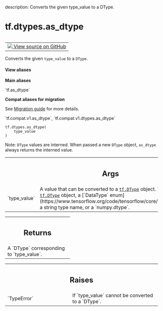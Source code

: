 description: Converts the given type_value to a DType.

<div itemscope itemtype="http://developers.google.com/ReferenceObject">
<meta itemprop="name" content="tf.dtypes.as_dtype" />
<meta itemprop="path" content="Stable" />
</div>

# tf.dtypes.as_dtype

<!-- Insert buttons and diff -->

<table class="tfo-notebook-buttons tfo-api nocontent" align="left">
<td>
  <a target="_blank" href="https://github.com/tensorflow/tensorflow/blob/r2.3/tensorflow/python/framework/dtypes.py#L606-L650">
    <img src="https://www.tensorflow.org/images/GitHub-Mark-32px.png" />
    View source on GitHub
  </a>
</td>
</table>



Converts the given `type_value` to a `DType`.

<section class="expandable">
  <h4 class="showalways">View aliases</h4>
  <p>
<b>Main aliases</b>
<p>`tf.as_dtype`</p>

<b>Compat aliases for migration</b>
<p>See
<a href="https://www.tensorflow.org/guide/migrate">Migration guide</a> for
more details.</p>
<p>`tf.compat.v1.as_dtype`, `tf.compat.v1.dtypes.as_dtype`</p>
</p>
</section>

<pre class="devsite-click-to-copy prettyprint lang-py tfo-signature-link">
<code>tf.dtypes.as_dtype(
    type_value
)
</code></pre>



<!-- Placeholder for "Used in" -->

Note: `DType` values are interned. When passed a new `DType` object,
`as_dtype` always returns the interned value.

<!-- Tabular view -->
 <table class="responsive fixed orange">
<colgroup><col width="214px"><col></colgroup>
<tr><th colspan="2"><h2 class="add-link">Args</h2></th></tr>

<tr>
<td>
`type_value`
</td>
<td>
A value that can be converted to a <a href="../../tf/dtypes/DType.md"><code>tf.DType</code></a> object. This may
currently be a <a href="../../tf/dtypes/DType.md"><code>tf.DType</code></a> object, a [`DataType`
enum](https://www.tensorflow.org/code/tensorflow/core/framework/types.proto),
a string type name, or a `numpy.dtype`.
</td>
</tr>
</table>



<!-- Tabular view -->
 <table class="responsive fixed orange">
<colgroup><col width="214px"><col></colgroup>
<tr><th colspan="2"><h2 class="add-link">Returns</h2></th></tr>
<tr class="alt">
<td colspan="2">
A `DType` corresponding to `type_value`.
</td>
</tr>

</table>



<!-- Tabular view -->
 <table class="responsive fixed orange">
<colgroup><col width="214px"><col></colgroup>
<tr><th colspan="2"><h2 class="add-link">Raises</h2></th></tr>

<tr>
<td>
`TypeError`
</td>
<td>
If `type_value` cannot be converted to a `DType`.
</td>
</tr>
</table>

